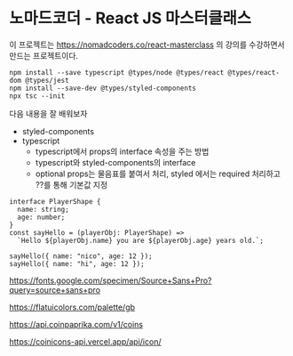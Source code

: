 # 노마드코더 - React JS 마스터클래스

이 프로젝트는 <https://nomadcoders.co/react-masterclass> 의 강의를 수강하면서 만드는 프로젝트이다.

```{bash}
npm install --save typescript @types/node @types/react @types/react-dom @types/jest
npm install --save-dev @types/styled-components
npx tsc --init
```

다음 내용을 잘 배워보자

- styled-components
- typescript
  - typescript에서 props의 interface 속성을 주는 방법
  - typescript와 styled-components의 interface
  - optional props는 물음표를 붙여서 처리, styled 에서는 required 처리하고 ??를 통해 기본값 지정

```{typescript}
interface PlayerShape {
  name: string;
  age: number;
}
const sayHello = (playerObj: PlayerShape) =>
  `Hello ${playerObj.name} you are ${playerObj.age} years old.`;

sayHello({ name: "nico", age: 12 });
sayHello({ name: "hi", age: 12 });
```

<https://fonts.google.com/specimen/Source+Sans+Pro?query=source+sans+pro>

<https://flatuicolors.com/palette/gb>

<https://api.coinpaprika.com/v1/coins>

<https://coinicons-api.vercel.app/api/icon/>

